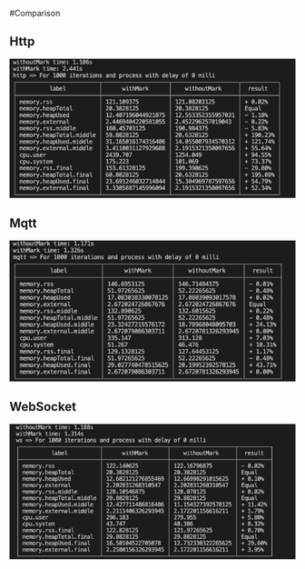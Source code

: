 #Comparison

## Http

![Http Performance](./images/perf-http.png)

## Mqtt

![Http Performance](./images/perf-mqtt.png)

## WebSocket

![Http Performance](./images/perf-ws.png)
